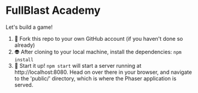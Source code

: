 # FullBlast Academy

Let's build a game!

1. 🍴 Fork this repo to your own GitHub account (if you haven't done so already)
2. 👽 After cloning to your local machine, install the dependencies: `npm install`
3. 🚀 Start it up! `npm start` will start a server running at http://localhost:8080. Head on over there in your browser, and navigate to the 'public/' directory, which is where the Phaser application is served.
